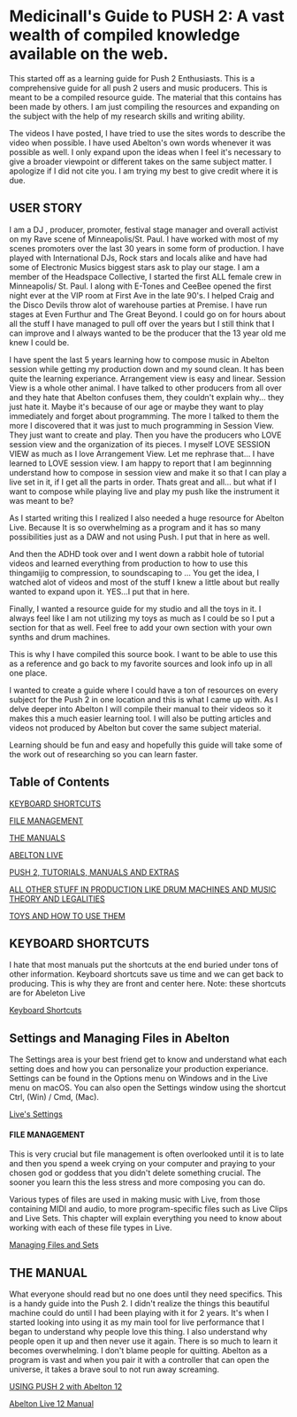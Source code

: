 # Medicinall's Guide to PUSH 2: A vast wealth of compiled knowledge available on the web.

This started off as a learning guide for Push 2 Enthusiasts. This is a comprehensive guide for all push 2 users and music producers.  This is meant to be a compiled resource guide. The material that this contains has been made by others.  I am just compiling the resources and expanding on the subject with the help of my research skills and writing ability.  

The videos I have posted, I have tried to use the sites words to describe the video when possible.  I have used Abelton's own words whenever it was possible as well. I only expand upon the ideas when I feel it's necessary to give a broader viewpoint or different takes on the same subject matter.  I apologize if I did not cite you.  I am trying my best to give credit where it is due.  

## USER STORY

I am a DJ , producer, promoter, festival stage manager and overall activist on my Rave scene of Minneapolis/St. Paul.  I have worked with most of my scenes promoters over the last 30 years in some form of production.  I have played with International DJs, Rock stars and locals alike and have had some of Electronic Musics biggest stars ask to play our stage.  I am a member of the Headspace Collective, I started the first ALL female crew in Minneapolis/ St. Paul.  I along with E-Tones and CeeBee opened the first night ever at the VIP room at First Ave in the late 90's.  I helped Craig and the Disco Devils throw alot of warehouse parties at Premise.  I have run stages at Even Furthur and The Great Beyond.  I could go on for hours about all the stuff I have managed to pull off over the years but I still think that I can improve and I always wanted to be the producer that the 13 year old me knew I could be.

I have spent the last 5 years learning how to compose music in Abelton session while getting my production down and my sound clean.  It has been quite the learning experiance.   Arrangement view is easy and linear.  Session View is a whole other animal.  I have talked to other producers from all over and they hate that Abelton confuses them, they couldn't explain why... they just hate it.  Maybe it's because of our age or maybe they want to play immediately and forget about programming.  The more I talked to them the more I discovered that it was just to much programming in Session View.  They just want to create and play. Then you have the producers who LOVE session view and the organization of its pieces.  I  myself LOVE SESSION VIEW as much as I love Arrangement View.  Let me rephrase that... I have learned to LOVE session view.  I am happy to report that I am beginnning understand how to compose in session view and make it so that I can play a live set in it,  if I get all the parts in order.  Thats great and all... but what if I want to compose while playing live and play my push like the instrument it was meant to be?  

As I started writing this I realized I also needed a huge resource for Abelton Live.  Because It is so overwhelming as a program and it has so many possibilities just as a DAW and not using Push.  I put that in here as well. 

And then the ADHD took over and I went down a rabbit hole of tutorial videos and learned everything from production to how to use this thingamijig to compression, to soundscaping to ... You get the idea, I watched alot of videos and most of the stuff I knew a little about but really wanted to expand upon it.  YES...I put that in here.

Finally, I wanted a resource guide for my studio and all the toys in it.  I always feel like I am not utilizing my toys as much as I could be so I put a section for that as well.  Feel free to add your own section with your own synths and drum machines.  

This is why I have compiled this source book.  I want to be able to use this as a reference and go back to my favorite sources and look info up in all one place.

I wanted to create a guide where I could have a ton of resources on every subject for the Push 2 in one location and this is what I came up with. As I delve deeper into Abelton I will compile their manual to their videos so it makes this a much easier learning tool.  I will also be putting articles and videos not produced by Abelton but cover the same subject material.  

Learning should be fun and easy and hopefully this guide will take some of the work out of researching so you can learn faster.

## Table of Contents

[KEYBOARD SHORTCUTS](https://github.com/Blushiva/PUSH-2-Cheats?tab=readme-ov-file#keyboard-shortcuts)

[FILE MANAGEMENT](https://github.com/Blushiva/PUSH-2-Cheats?tab=readme-ov-file#file-management)

[THE MANUALS](https://github.com/Blushiva/PUSH-2-Cheats?tab=readme-ov-file#the-manual)

[ABELTON LIVE](https://github.com/Blushiva/PUSH-2-Cheats/blob/main/Abelton%20Live/README.md#ableton-live)

[PUSH 2, TUTORIALS, MANUALS AND EXTRAS](https://github.com/Blushiva/PUSH-2-Cheats/tree/main/Push%202%20%26%20How%20To%20Use%20It#push-2-tutorials-manuals-and-extras)

[ALL OTHER STUFF IN PRODUCTION LIKE DRUM MACHINES AND MUSIC THEORY AND LEGALITIES](https://github.com/Blushiva/PUSH-2-Cheats/blob/main/Production/README.md#all-other-stuff-in-production-like-drum-machines-and-music-theory-and-legalities)

[TOYS AND HOW TO USE THEM](https://github.com/Blushiva/PUSH-2-Cheats/blob/main/How%20To's%20on%20Synths%20%26%20Drum%20Machines/README.md#my-toys-and-how-to-use-them)

[]()
[]()
[]()
[]()
[]()
[]()
[]()
[]()
[]()
[]()
[]()
[]()
[]()
[]()
[]()
[]()
[]()
[]()
[]()
[]()
[]()
[]()
[]()
[]()
[]()
[]()
[]()
[]()



## KEYBOARD SHORTCUTS

I hate that most manuals put the shortcuts at the end buried under tons of other information.  Keyboard shortcuts save us time and we can get back to producing.  This is why they are front and center here.  Note: these shortcuts are for Abeleton Live

[Keyboard Shortcuts](https://www.ableton.com/en/live-manual/12/live-keyboard-shortcuts/#live-keyboard-shortcuts)

## Settings and Managing Files in Abelton

The Settings area is your best friend get to know and understand what each setting does and how you can personalize your production experiance.  Settings can be found in the Options menu on Windows and in the Live menu on macOS. You can also open the Settings window using the shortcut Ctrl, (Win) / Cmd, (Mac).

[Live's Settings](https://www.ableton.com/en/live-manual/12/first-steps/#lives-settings)

#### FILE MANAGEMENT

This is very crucial but file management is often overlooked until it is to late and then you spend a week crying on your computer and praying to your chosen god or goddess that you didn't delete something crucial.  The sooner you learn this the less stress and more composing you can do.

Various types of files are used in making music with Live, from those containing MIDI and audio, to more program-specific files such as Live Clips and Live Sets. This chapter will explain everything you need to know about working with each of these file types in Live.

[Managing Files and Sets](https://www.ableton.com/en/live-manual/12/managing-files-and-sets/#managing-files-and-sets)

## THE MANUAL

What everyone should read but no one does until they need specifics.  This is a handy guide into the Push 2.  I didn't realize the things this beautiful machine could do until I had been playing with it for 2 years.  It's when I started looking into using it as my main tool for live performance that I began to understand why people love this thing.  I also understand why people open it up and then never use it again.  There is so much to learn it becomes overwhelming.  I don't blame people for quitting.  Abelton as a program is vast and when you pair it with a controller that can open the universe, it takes a brave soul to not run away screaming. 

[USING PUSH 2 with Abelton 12](https://www.ableton.com/en/live-manual/12/using-push-2/#using-push-2)

[Abelton Live 12 Manual](https://www.ableton.com/en/manual/welcome-to-live/)


